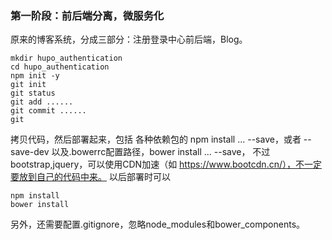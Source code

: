 ### 第一阶段：前后端分离，微服务化
原来的博客系统，分成三部分：注册登录中心前后端，Blog。
```
mkdir hupo_authentication
cd hupo_authentication
npm init -y
git init
git status
git add ......
git commit ......
git 
```
拷贝代码，然后部署起来，包括
各种依赖包的 npm install ... --save，或者 --save-dev
以及.bowerrc配置路径，bower install ... --save，
不过bootstrap,jquery，可以使用CDN加速（如 https://www.bootcdn.cn/），不一定要放到自己的代码中来。
以后部署时可以
```
npm install 
bower install
```
另外，还需要配置.gitignore，忽略node_modules和bower_components。

